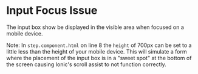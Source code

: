 # Input Focus Issue
The input box show be displayed in the visible area when focused on a mobile device.

Note: In `step.component.html` on line 8 the `height` of 700px can be set to a little less than the height of your mobile device. This will simulate a form where the placement of the input box is in a "sweet spot" at the bottom of the screen causing Ionic's scroll assist to not function correctly.